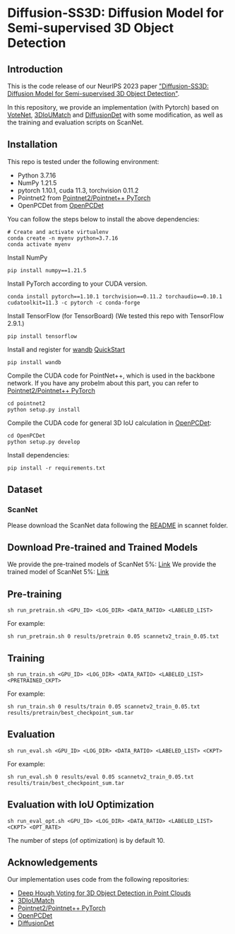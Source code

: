 # Diffusion-SS3D: Diffusion Model for Semi-supervised 3D Object Detection

## Introduction

This is the code release of our NeurIPS 2023 paper ["Diffusion-SS3D: Diffusion Model for Semi-supervised 3D Object Detection"](https://nips.cc/virtual/2023/poster/71274).

In this repository, we provide an implementation (with Pytorch) based on [VoteNet](https://github.com/facebookresearch/votenet), [3DIoUMatch](https://github.com/THU17cyz/3DIoUMatch) and [DiffusionDet](https://github.com/ShoufaChen/DiffusionDet) with some modification, as well as the training and evaluation scripts on ScanNet.

## Installation
This repo is tested under the following environment:
- Python 3.7.16
- NumPy 1.21.5
- pytorch 1.10.1, cuda 11.3, torchvision 0.11.2
- Pointnet2 from [Pointnet2/Pointnet++ PyTorch](https://github.com/erikwijmans/Pointnet2_PyTorch)
- OpenPCDet from [OpenPCDet](https://github.com/open-mmlab/OpenPCDet)

You can follow the steps below to install the above dependencies:
```
# Create and activate virtualenv
conda create -n myenv python=3.7.16
conda activate myenv
```

Install NumPy
```
pip install numpy==1.21.5
```

Install PyTorch according to your CUDA version.
```
conda install pytorch==1.10.1 torchvision==0.11.2 torchaudio==0.10.1 cudatoolkit=11.3 -c pytorch -c conda-forge
```

Install TensorFlow (for TensorBoard) (We tested this repo with TensorFlow 2.9.1.)
```
pip install tensorflow
```

Install and register for [wandb](https://wandb.ai/site) [QuickStart](https://docs.wandb.ai/quickstart)
```
pip install wandb
```

Compile the CUDA code for PointNet++, which is used in the backbone network. If you have any probelm about this part, you can refer to [Pointnet2/Pointnet++ PyTorch](https://github.com/erikwijmans/Pointnet2_PyTorch#building-only-the-cuda-kernels)
```
cd pointnet2
python setup.py install
```

Compile the CUDA code for general 3D IoU calculation in [OpenPCDet](https://github.com/open-mmlab/OpenPCDet):
```
cd OpenPCDet
python setup.py develop
```

Install dependencies:
```
pip install -r requirements.txt
```

## Dataset
### ScanNet
Please download the ScanNet data following the [README](https://github.com/luluho1208/Diffusion-SS3D/tree/main/scannet/README.md) in scannet folder.

## Download Pre-trained and Trained Models
We provide the pre-trained models of ScanNet 5%: [Link](https://drive.google.com/file/d/1K1l8TbGKnXD4bOzdHVoxQ1775yACQK9e/view?usp=sharing)
We provide the trained model of ScanNet 5%: [Link](https://drive.google.com/file/d/1g12CrVly8B1xXit7iEw9Et8_vokNc5DG/view?usp=sharing)

## Pre-training
```
sh run_pretrain.sh <GPU_ID> <LOG_DIR> <DATA_RATIO> <LABELED_LIST>
```
For example:
```
sh run_pretrain.sh 0 results/pretrain 0.05 scannetv2_train_0.05.txt
```

## Training
```
sh run_train.sh <GPU_ID> <LOG_DIR> <DATA_RATIO> <LABELED_LIST> <PRETRAINED_CKPT>
```
For example:
```
sh run_train.sh 0 results/train 0.05 scannetv2_train_0.05.txt results/pretrain/best_checkpoint_sum.tar
```

## Evaluation
```
sh run_eval.sh <GPU_ID> <LOG_DIR> <DATA_RATIO> <LABELED_LIST> <CKPT>
```
For example:
```
sh run_eval.sh 0 results/eval 0.05 scannetv2_train_0.05.txt results/train/best_checkpoint_sum.tar
```

## Evaluation with IoU Optimization
```
sh run_eval_opt.sh <GPU_ID> <LOG_DIR> <DATA_RATIO> <LABELED_LIST> <CKPT> <OPT_RATE>
```
The number of steps (of optimization) is by default 10.

## Acknowledgements
Our implementation uses code from the following repositories:
- [Deep Hough Voting for 3D Object Detection in Point Clouds](https://github.com/facebookresearch/votenet)
- [3DIoUMatch](https://github.com/THU17cyz/3DIoUMatch)
- [Pointnet2/Pointnet++ PyTorch](https://github.com/erikwijmans/Pointnet2_PyTorch)
- [OpenPCDet](https://github.com/open-mmlab/OpenPCDet)
- [DiffusionDet](https://github.com/ShoufaChen/DiffusionDet)
